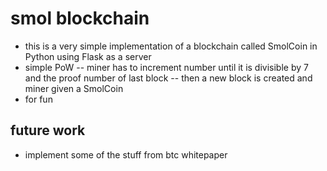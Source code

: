 # smol blockchain

- this is a very simple implementation of a blockchain called SmolCoin in Python using Flask as a server
- simple PoW
  -- miner has to increment number until it is divisible by 7 and the proof number of last block
  -- then a new block is created and miner given a SmolCoin
- for fun

## future work

- implement some of the stuff from btc whitepaper
